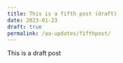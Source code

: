 ```yaml
---
title: This is a fifth post (draft)
date: 2023-01-23
draft: true
permalink: /aa-updates/fifthpost/
---
```

This is a draft post
